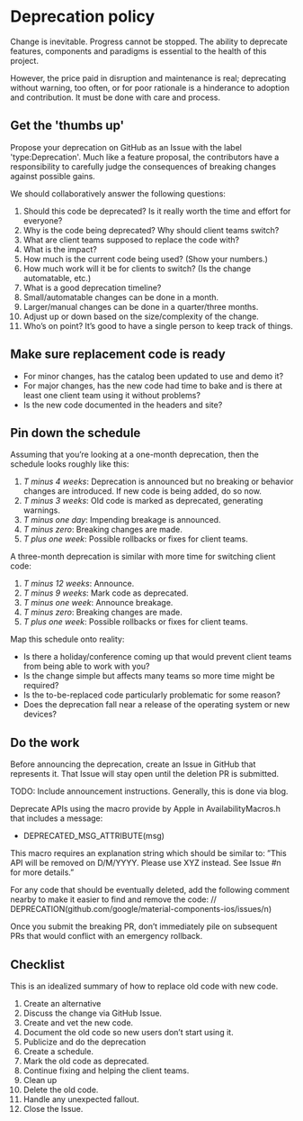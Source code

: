 # Deprecation policy

Change is inevitable. Progress cannot be stopped. The ability to deprecate features, components and paradigms is essential to the health of this project. 

However, the price paid in disruption and maintenance is real; deprecating without warning, too often, or for poor rationale is a hinderance to adoption and contribution. It must be done with care and process.

## Get the 'thumbs up'

Propose your deprecation on GitHub as an Issue with the label 'type:Deprecation'. Much like a feature proposal, the contributors have a responsibility to carefully judge the consequences of breaking changes against possible gains. 

We should collaboratively answer the following questions:

1. Should this code be deprecated? Is it really worth the time and effort for everyone?
1. Why is the code being deprecated? Why should client teams switch?
1. What are client teams supposed to replace the code with?
1. What is the impact?
1. How much is the current code being used? (Show your numbers.)
1. How much work will it be for clients to switch? (Is the change automatable, etc.)
1. What is a good deprecation timeline?
1. Small/automatable changes can be done in a month.
1. Larger/manual changes can be done in a quarter/three months.
1. Adjust up or down based on the size/complexity of the change.
1. Who’s on point? It’s good to have a single person to keep track of things.

## Make sure replacement code is ready

* For minor changes, has the catalog been updated to use and demo it? 
* For major changes, has the new code had time to bake and is there at least one client team using it without problems?  
* Is the new code documented in the headers and site?

## Pin down the schedule

Assuming that you’re looking at a one-month deprecation, then the schedule looks roughly like this:

1. *T minus 4 weeks*: Deprecation is announced but no breaking or behavior changes are introduced. If new code is being added, do so now.
1. *T minus 3 weeks*: Old code is marked as deprecated, generating warnings.
1. *T minus one day*: Impending breakage is announced.
1. *T minus zero*: Breaking changes are made.
1. *T plus one week*: Possible rollbacks or fixes for client teams.

A three-month deprecation is similar with more time for switching client code:

1. *T minus 12 weeks*: Announce.
1. *T minus 9 weeks*: Mark code as deprecated.
1. *T minus one week*: Announce breakage.
1. *T minus zero*: Breaking changes are made.
1. *T plus one week*: Possible rollbacks or fixes for client teams.

Map this schedule onto reality: 

* Is there a holiday/conference coming up that would prevent client teams from being able to work with you? 
* Is the change simple but affects many teams so more time might be required? 
* Is the to-be-replaced code particularly problematic for some reason? 
* Does the deprecation fall near a release of the operating system or new devices?

## Do the work

Before announcing the deprecation, create an Issue in GitHub that represents it. That Issue will stay open until the deletion PR is submitted.

TODO: Include announcement instructions. Generally, this is done via blog.

Deprecate APIs using the macro provide by Apple in AvailabilityMacros.h that includes a message:
* DEPRECATED_MSG_ATTRIBUTE(msg)

This macro requires an explanation string which should be similar to: ”This API will be removed on D/M/YYYY. Please use XYZ instead. See Issue #n for more details.”

For any code that should be eventually deleted, add the following comment nearby to make it easier to find and remove the code: // DEPRECATION(github.com/google/material-components-ios/issues/n)

Once you submit the breaking PR, don’t immediately pile on subsequent PRs that would conflict with an emergency rollback.

## Checklist

This is an idealized summary of how to replace old code with new code.

1. Create an alternative
1. Discuss the change via GitHub Issue.
1. Create and vet the new code.
1. Document the old code so new users don’t start using it.
1. Publicize and do the deprecation
1. Create a schedule.
1. Mark the old code as deprecated.
1. Continue fixing and helping the client teams.
1. Clean up
1. Delete the old code.
1. Handle any unexpected fallout.
1. Close the Issue.
